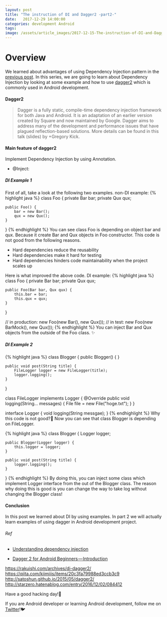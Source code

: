 ```yaml
---
layout: post
title: "The instruction of DI and Dagger2 -part2-"
date:   2017-12-29 14:00:00
categories: development Android
tags:
image: /assets/article_images/2017-12-15-The-instruction-of-DI-and-Dagger2/dagger_bg.jpg
---
```


# Overview <a name="overview"></a>
We learned about advantages of using Dependency Injection pattern in the [previous post](/2017-12-15-The-instruction-of-DI-and-Dagger2-part1.markdown).
In this series, we are going to learn about Dependency Injection by looking at some example and how to use [dagger2](https://github.com/google/dagger) which is commonly used in Android development.

#### Dagger2
> Dagger is a fully static, compile-time dependency injection framework for both Java and Android. It is an adaptation of an earlier version created by Square and now maintained by Google.
Dagger aims to address many of the development and performance issues that have plagued reflection-based solutions. More details can be found in this talk (slides) by +Gregory Kick.

#### Main feature of dagger2
Implement Dependency Injection by using Annotation.
 - @Inject:

##### DI Example 1<a name="di_example_1"></a>
First of all, take a look at the following two examples. <a name="di_example_1"></a>
non-DI example:
{% highlight java %}
class Foo {
    private Bar bar;
    private Qux qux;

    public Foo() {
        bar = new Bar();
        qux = new Qux();
    }
}
{% endhighlight %}
You can see class Foo is depending on object bar and qux. Because it create Bar and Qux objects in Foo constructor. This code is not good from the following reasons.

- Hard dependencies reduce the reusability
- Hard dependencies make it hard for testing
- Hard dependencies hinders code maintainability when the project scales up


Here is what improved the above code.
DI example:
{% highlight java %}
class Foo {
    private Bar bar;
    private Qux qux;

    public Foo(Bar bar, Qux qux) {
        this.bar = bar;
        this.qux = qux;
    }
}

// in production:
new Foo(new Bar(), new Qux());
// in test:
new Foo(new BarMock(), new Qux());
{% endhighlight %}
You can inject Bar and Qux objects from the outside of the Foo class. ✨

##### DI Example 2<a name="di_example_2"></a>
{% highlight java %}
class Blogger {
    public Blogger() {
    }

    public void post(String title) {
        FileLogger logger = new FileLogger(title);
        logger.logging();
    }
}

class FileLogger implements Logger {
    @Override
    public void logging(String... messages) {
        File file = new File("hoge.txt");
    }
}

interface Logger {
    void logging(String messgae);
}
{% endhighlight %}
Why this code is not good?🤔
Now you can see that class Blogger is depending on FileLogger.

{% highlight java %}
class Blogger {
    Logger logger;

    public Blogger(Logger logger) {
        this.logger = logger;
    }

    public void post(String title) {
        logger.logging();
    }
}
{% endhighlight %}
By doing this, you can inject some class which implement Logger interface from the out of the Blogger class. The reason why doing this is good is you can change the way to take log without changing the Blogger class!


#### Conclusion<a name="conclusion"></a>
In this post we learned about DI by using examples. In part 2 we will actually learn examples of using dagger in Android development project.

###### Ref
- [Understanding dependency injection](https://softwareengineering.stackexchange.com/questions/232229/understanding-dependency-injection)

- [Dagger 2 for Android Beginners — Introduction](https://medium.com/@harivigneshjayapalan/dagger-2-for-android-beginners-introduction-be6580cb3edb)

https://rakuishi.com/archives/di-dagger2/
https://qiita.com/kiimiiis/items/20c3fa79988ed3ccb3c9
http://satoshun.github.io/2015/05/dagger2/
http://starzero.hatenablog.com/entry/2016/12/02/084412

Have a good hacking day!👋

If you are Android developer or learning Android development, follow me on [Twitter](https://twitter.com/Taishi_Yamasaki)!🐦
